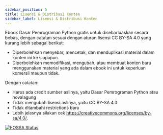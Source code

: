 ```yaml
---
sidebar_position: 5
title: Lisensi & Distribusi Konten
sidebar_label: Lisensi & Distribusi Konten
---
```


Ebook Dasar Pemrograman Python gratis untuk disebarluaskan secara bebas, dengan catatan sesuai dengan aturan lisensi CC BY-SA 4.0 yang kurang lebih sebagai berikut:

- Diperbolehkan menyebar, mencetak, dan menduplikasi material dalam konten ini ke siapapun.
- Diperbolehkan memodifikasi, mengubah, atau membuat konten baru menggunakan material yang ada dalam ebook ini untuk keperluan komersil maupun tidak.

Dengan catatan:

- Harus ada credit sumber aslinya, yaitu Dasar Pemrograman Python atau novalagung
- Tidak mengubah lisensi aslinya, yaitu CC BY-SA 4.0
- Tidak ditambahi restrictions baru
- Lebih jelasnya silakan cek https://creativecommons.org/licenses/by-sa/4.0/.

[![FOSSA Status](https://app.fossa.io/api/projects/git%2Bgithub.com%2Fnovalagung%2Fdasarpemrogramanpython.svg?type=large)](https://app.fossa.io/projects/git%2Bgithub.com%2Fnovalagung%2Fdasarpemrogramanpython?ref=badge_large)

